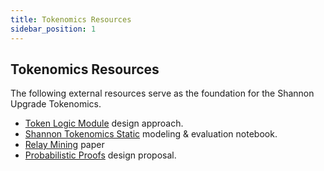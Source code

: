 ```yaml
---
title: Tokenomics Resources
sidebar_position: 1
---
```


## Tokenomics Resources <!-- omit in toc -->

The following external resources serve as the foundation for the Shannon Upgrade Tokenomics.

- [Token Logic Module](https://docs.pokt.network/pokt-protocol/the-shannon-upgrade/proposed-tokenomics/token-logic-modules) design approach.
- [Shannon Tokenomics Static](https://github.com/pokt-network/shannon-tokenomics-static-tests) modeling & evaluation notebook.
- [Relay Mining](https://arxiv.org/abs/2305.10672) paper
- [Probabilistic Proofs](https://github.com/pokt-network/pocket-core/blob/staging/docs/proposals/probabilistic_proofs.md) design proposal.
